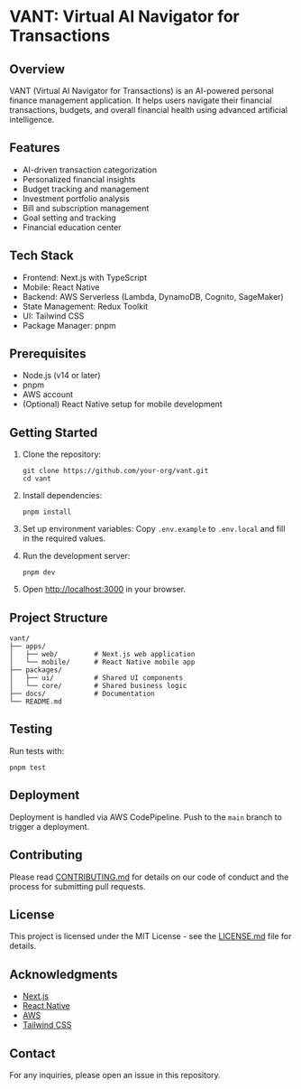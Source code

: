 # VANT: Virtual AI Navigator for Transactions

## Overview

VANT (Virtual AI Navigator for Transactions) is an AI-powered personal finance management application. It helps users navigate their financial transactions, budgets, and overall financial health using advanced artificial intelligence.

## Features

- AI-driven transaction categorization
- Personalized financial insights
- Budget tracking and management
- Investment portfolio analysis
- Bill and subscription management
- Goal setting and tracking
- Financial education center

## Tech Stack

- Frontend: Next.js with TypeScript
- Mobile: React Native
- Backend: AWS Serverless (Lambda, DynamoDB, Cognito, SageMaker)
- State Management: Redux Toolkit
- UI: Tailwind CSS
- Package Manager: pnpm

## Prerequisites

- Node.js (v14 or later)
- pnpm
- AWS account
- (Optional) React Native setup for mobile development

## Getting Started

1. Clone the repository:
   ```
   git clone https://github.com/your-org/vant.git
   cd vant
   ```

2. Install dependencies:
   ```
   pnpm install
   ```

3. Set up environment variables:
   Copy `.env.example` to `.env.local` and fill in the required values.

4. Run the development server:
   ```
   pnpm dev
   ```

5. Open [http://localhost:3000](http://localhost:3000) in your browser.

## Project Structure

```
vant/
├── apps/
│   ├── web/         # Next.js web application
│   └── mobile/      # React Native mobile app
├── packages/
│   ├── ui/          # Shared UI components
│   └── core/        # Shared business logic
├── docs/            # Documentation
└── README.md
```

## Testing

Run tests with:

```
pnpm test
```

## Deployment

Deployment is handled via AWS CodePipeline. Push to the `main` branch to trigger a deployment.

## Contributing

Please read [CONTRIBUTING.md](CONTRIBUTING.md) for details on our code of conduct and the process for submitting pull requests.

## License

This project is licensed under the MIT License - see the [LICENSE.md](LICENSE.md) file for details.

## Acknowledgments

- [Next.js](https://nextjs.org/)
- [React Native](https://reactnative.dev/)
- [AWS](https://aws.amazon.com/)
- [Tailwind CSS](https://tailwindcss.com/)

## Contact

For any inquiries, please open an issue in this repository.